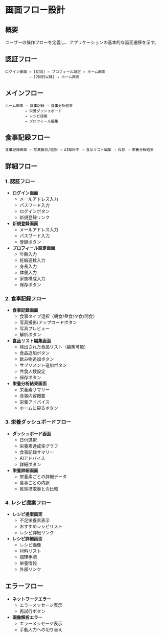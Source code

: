 # 画面フロー設計

## 概要
ユーザーの操作フローを定義し、アプリケーションの基本的な画面遷移を示す。

## 認証フロー
```
ログイン画面 → [初回] → プロフィール設定 → ホーム画面
           → [2回目以降] → ホーム画面
```

## メインフロー
```
ホーム画面 → 食事記録 → 食事分析結果
         → 栄養ダッシュボード
         → レシピ提案
         → プロフィール編集
```

## 食事記録フロー
```
食事記録画面 → 写真撮影/選択 → AI解析中 → 食品リスト編集 → 保存 → 栄養分析結果
```

## 詳細フロー

### 1. 認証フロー
- **ログイン画面**
  - メールアドレス入力
  - パスワード入力
  - ログインボタン
  - 新規登録リンク
- **新規登録画面**
  - メールアドレス入力
  - パスワード入力
  - 登録ボタン
- **プロフィール設定画面**
  - 年齢入力
  - 妊娠週数入力
  - 身長入力
  - 体重入力
  - 家族構成入力
  - 保存ボタン

### 2. 食事記録フロー
- **食事記録画面**
  - 食事タイプ選択（朝食/昼食/夕食/間食）
  - 写真撮影/アップロードボタン
  - 写真プレビュー
  - 解析ボタン
- **食品リスト編集画面**
  - 検出された食品リスト（編集可能）
  - 食品追加ボタン
  - 飲み物追加ボタン
  - サプリメント追加ボタン
  - 共食人数設定
  - 保存ボタン
- **栄養分析結果画面**
  - 栄養素サマリー
  - 食事内容概要
  - 栄養アドバイス
  - ホームに戻るボタン

### 3. 栄養ダッシュボードフロー
- **ダッシュボード画面**
  - 日付選択
  - 栄養素達成率グラフ
  - 食事記録サマリー
  - AIアドバイス
  - 詳細ボタン
- **栄養詳細画面**
  - 栄養素ごとの詳細データ
  - 食事ごとの内訳
  - 推奨摂取量との比較

### 4. レシピ提案フロー
- **レシピ提案画面**
  - 不足栄養素表示
  - おすすめレシピリスト
  - レシピ詳細リンク
- **レシピ詳細画面**
  - レシピ画像
  - 材料リスト
  - 調理手順
  - 栄養情報
  - 外部リンク

## エラーフロー
- **ネットワークエラー**
  - エラーメッセージ表示
  - 再試行ボタン
- **画像解析エラー**
  - エラーメッセージ表示
  - 手動入力への切り替え
